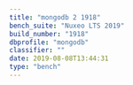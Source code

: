```yaml
---
title: "mongodb 2 1918"
bench_suite: "Nuxeo LTS 2019"
build_number: "1918"
dbprofile: "mongodb"
classifier: ""
date: 2019-08-08T13:44:31
type: "bench"
---
```

